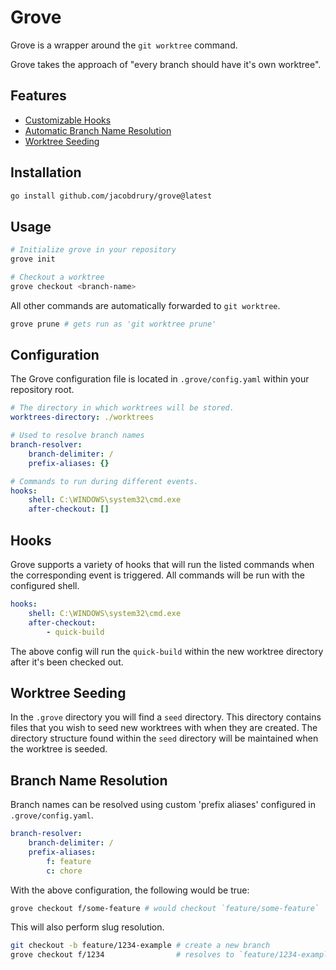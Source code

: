 # Grove

Grove is a wrapper around the `git worktree` command.

Grove takes the approach of "every branch should have it's own worktree".

## Features

- [Customizable Hooks](#hooks)
- [Automatic Branch Name Resolution](#branch-name-resolution)
- [Worktree Seeding](#worktree-seeding)

## Installation

```sh
go install github.com/jacobdrury/grove@latest
```

## Usage

```sh
# Initialize grove in your repository
grove init

# Checkout a worktree
grove checkout <branch-name>
```

All other commands are automatically forwarded to `git worktree`.
```sh
grove prune # gets run as 'git worktree prune'
```

## Configuration

The Grove configuration file is located in `.grove/config.yaml` within your repository root.

```yaml
# The directory in which worktrees will be stored.
worktrees-directory: ./worktrees

# Used to resolve branch names
branch-resolver:
    branch-delimiter: /
    prefix-aliases: {}

# Commands to run during different events.
hooks:
    shell: C:\WINDOWS\system32\cmd.exe
    after-checkout: []
```

## Hooks

Grove supports a variety of hooks that will run the listed commands when the corresponding event is triggered. All commands will be run with the configured shell.

```yaml
hooks:
    shell: C:\WINDOWS\system32\cmd.exe
    after-checkout:
        - quick-build
```

The above config will run the `quick-build` within the new worktree directory after it's been checked out.

## Worktree Seeding

In the `.grove` directory you will find a `seed` directory. This directory contains files that you wish to seed new worktrees with when they are created. The directory structure found within the `seed` directory will be maintained when the worktree is seeded.

## Branch Name Resolution

Branch names can be resolved using custom 'prefix aliases' configured in `.grove/config.yaml`.

```yaml
branch-resolver:
    branch-delimiter: /
    prefix-aliases:
        f: feature
        c: chore
```

With the above configuration, the following would be true:
```sh
grove checkout f/some-feature # would checkout `feature/some-feature`
```

This will also perform slug resolution.

```sh
git checkout -b feature/1234-example # create a new branch
grove checkout f/1234                # resolves to `feature/1234-example`
```
